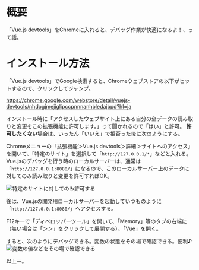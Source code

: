# 概要

「Vue.js devtools」をChromeに入れると、デバッグ作業が快適になるよ！、って話。

# インストール方法

「Vue.js devtools」でGoogle検索すると、Chromeウェブストアの以下がヒットするので、クリックしてジャンプ。

https://chrome.google.com/webstore/detail/vuejs-devtools/nhdogjmejiglipccpnnnanhbledajbpd?hl=ja

インストール時に「アクセスしたウェブサイト上にある自分の全データの読み取りと変更をこの拡張機能に許可します。」って聞かれるので「はい」と許可。
**許可したくない**場合は、いったん「いいえ」で拒否った後に次のようにする。

Chromeメニューの「拡張機能＞Vue.js devtools＞詳細＞サイトへのアクセス」を開いて、「特定のサイト」を選択して「`http://127.0.0.1/*`」などと入れる。Vue.jsのデバッグを行う時のローカルサーバーは、通常は「`http://127.0.0.1:8080/`」になるので、このローカルサーバー上のデータに対してのみ読み取りと変更を許可すればOK。

![特定のサイトに対してのみ許可する](https://gyazo.com/1763338d6859c9a197f761c2b9c1632f.jpeg)

後は、Vue.jsの開発用ローカルサーバーを起動していつものように「`http://127.0.0.1:8080/`」へアクセスする。

F12キーで「ディベロッパーツール」を開いて、「Memory」等のタブの右端に（無い場合は「＞＞」をクリックして展開する）、「Vue」を開く。

すると、次のようにデバッグできる。変数の状態をその場で確認できる。便利♪
![変数の値などをその場で確認できる](https://gyazo.com/07a94d1850323f832953a8d806020df7.jpeg)


以上ー。






